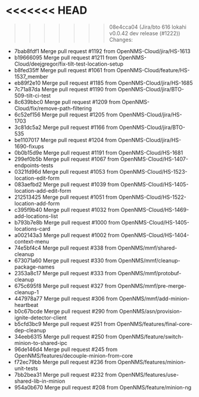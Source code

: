 <<<<<<< HEAD
=======

>>>>>>> 08e4cca04 (Jira/bto 616 lokahi v0.0.42 dev release (#1222))
Changes: 
*   7bab8fdf1 Merge pull request #1192 from OpenNMS-Cloud/jira/HS-1613
*   b19666095 Merge pull request #1211 from OpenNMS-Cloud/deejgregor/fix-tilt-test-location-setup
*   b8fed35ff Merge pull request #1061 from OpenNMS-Cloud/feature/HS-1537_member
*   eb89f2e10 Merge pull request #1185 from OpenNMS-Cloud/jira/HS-1685
*   7c71a87da Merge pull request #1190 from OpenNMS-Cloud/jira/BTO-509-tilt-ci-test
*   8c639bbc0 Merge pull request #1209 from OpenNMS-Cloud/fix/remove-path-filtering
*   6c52ef156 Merge pull request #1205 from OpenNMS-Cloud/jira/HS-1703
*   3c81dc5a2 Merge pull request #1166 from OpenNMS-Cloud/jira/BTO-535
*   be1107017 Merge pull request #1204 from OpenNMS-Cloud/jira/HS-1690-fixups
*   0b0b15d9e Merge pull request #1191 from OpenNMS-Cloud/HS-1681
*   299ef0b5b Merge pull request #1067 from OpenNMS-Cloud/HS-1407-endpoints-tests
*   0321fd96d Merge pull request #1053 from OpenNMS-Cloud/HS-1523-location-edit-form
*   083aefbd2 Merge pull request #1039 from OpenNMS-Cloud/HS-1405-location-add-edit-form
*   212513425 Merge pull request #1051 from OpenNMS-Cloud/HS-1522-location-add-form
*   c395f9b40 Merge pull request #1032 from OpenNMS-Cloud/HS-1469-add-locations-list
*   b793b7e8b Merge pull request #1000 from OpenNMS-Cloud/HS-1405-locations-card
*   a002143a3 Merge pull request #1002 from OpenNMS-Cloud/HS-1404-context-menu
*   74e5bf4c4 Merge pull request #338 from OpenNMS/mmf/shared-cleanup
*   673071a60 Merge pull request #330 from OpenNMS/mmf/cleanup-package-names
*   2353a8c17 Merge pull request #333 from OpenNMS/mmf/protobuf-cleanup
*   675c695f8 Merge pull request #327 from OpenNMS/mmf/pre-merge-cleanup-1
*   447978a77 Merge pull request #306 from OpenNMS/mmf/add-minion-heartbeat
*   b0c67bcde Merge pull request #290 from OpenNMS/asn/provision-ignite-detector-client
*   b5cfd3bc9 Merge pull request #251 from OpenNMS/features/final-core-dep-cleanup
*   34eeb6315 Merge pull request #250 from OpenNMS/feature/switch-minion-to-shared-ipc
*   96de146d4 Merge pull request #245 from OpenNMS/features/decouple-minion-from-core
*   f72ec79bb Merge pull request #236 from OpenNMS/features/minion-unit-tests
*   7bb2bea31 Merge pull request #232 from OpenNMS/features/use-shared-lib-in-minion
*   954a0b670 Merge pull request #208 from OpenNMS/feature/minion-ng

